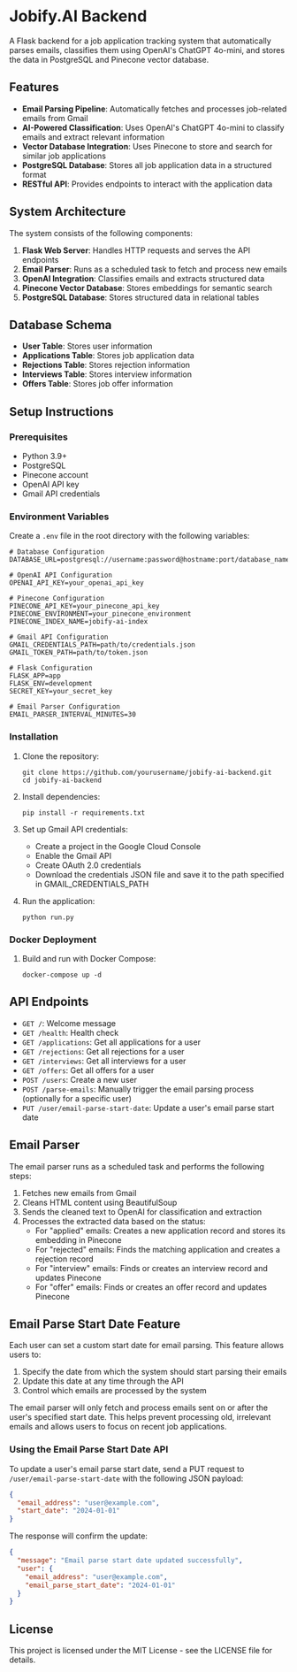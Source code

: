 # Jobify.AI Backend

A Flask backend for a job application tracking system that automatically parses emails, classifies them using OpenAI's ChatGPT 4o-mini, and stores the data in PostgreSQL and Pinecone vector database.

## Features

- **Email Parsing Pipeline**: Automatically fetches and processes job-related emails from Gmail
- **AI-Powered Classification**: Uses OpenAI's ChatGPT 4o-mini to classify emails and extract relevant information
- **Vector Database Integration**: Uses Pinecone to store and search for similar job applications
- **PostgreSQL Database**: Stores all job application data in a structured format
- **RESTful API**: Provides endpoints to interact with the application data

## System Architecture

The system consists of the following components:

1. **Flask Web Server**: Handles HTTP requests and serves the API endpoints
2. **Email Parser**: Runs as a scheduled task to fetch and process new emails
3. **OpenAI Integration**: Classifies emails and extracts structured data
4. **Pinecone Vector Database**: Stores embeddings for semantic search
5. **PostgreSQL Database**: Stores structured data in relational tables

## Database Schema

- **User Table**: Stores user information
- **Applications Table**: Stores job application data
- **Rejections Table**: Stores rejection information
- **Interviews Table**: Stores interview information
- **Offers Table**: Stores job offer information

## Setup Instructions

### Prerequisites

- Python 3.9+
- PostgreSQL
- Pinecone account
- OpenAI API key
- Gmail API credentials

### Environment Variables

Create a `.env` file in the root directory with the following variables:

```
# Database Configuration
DATABASE_URL=postgresql://username:password@hostname:port/database_name

# OpenAI API Configuration
OPENAI_API_KEY=your_openai_api_key

# Pinecone Configuration
PINECONE_API_KEY=your_pinecone_api_key
PINECONE_ENVIRONMENT=your_pinecone_environment
PINECONE_INDEX_NAME=jobify-ai-index

# Gmail API Configuration
GMAIL_CREDENTIALS_PATH=path/to/credentials.json
GMAIL_TOKEN_PATH=path/to/token.json

# Flask Configuration
FLASK_APP=app
FLASK_ENV=development
SECRET_KEY=your_secret_key

# Email Parser Configuration
EMAIL_PARSER_INTERVAL_MINUTES=30
```

### Installation

1. Clone the repository:
   ```
   git clone https://github.com/yourusername/jobify-ai-backend.git
   cd jobify-ai-backend
   ```

2. Install dependencies:
   ```
   pip install -r requirements.txt
   ```

3. Set up Gmail API credentials:
   - Create a project in the Google Cloud Console
   - Enable the Gmail API
   - Create OAuth 2.0 credentials
   - Download the credentials JSON file and save it to the path specified in GMAIL_CREDENTIALS_PATH

4. Run the application:
   ```
   python run.py
   ```

### Docker Deployment

1. Build and run with Docker Compose:
   ```
   docker-compose up -d
   ```

## API Endpoints

- `GET /`: Welcome message
- `GET /health`: Health check
- `GET /applications`: Get all applications for a user
- `GET /rejections`: Get all rejections for a user
- `GET /interviews`: Get all interviews for a user
- `GET /offers`: Get all offers for a user
- `POST /users`: Create a new user
- `POST /parse-emails`: Manually trigger the email parsing process (optionally for a specific user)
- `PUT /user/email-parse-start-date`: Update a user's email parse start date

## Email Parser

The email parser runs as a scheduled task and performs the following steps:

1. Fetches new emails from Gmail
2. Cleans HTML content using BeautifulSoup
3. Sends the cleaned text to OpenAI for classification and extraction
4. Processes the extracted data based on the status:
   - For "applied" emails: Creates a new application record and stores its embedding in Pinecone
   - For "rejected" emails: Finds the matching application and creates a rejection record
   - For "interview" emails: Finds or creates an interview record and updates Pinecone
   - For "offer" emails: Finds or creates an offer record and updates Pinecone

## Email Parse Start Date Feature

Each user can set a custom start date for email parsing. This feature allows users to:

1. Specify the date from which the system should start parsing their emails
2. Update this date at any time through the API
3. Control which emails are processed by the system

The email parser will only fetch and process emails sent on or after the user's specified start date. This helps prevent processing old, irrelevant emails and allows users to focus on recent job applications.

### Using the Email Parse Start Date API

To update a user's email parse start date, send a PUT request to `/user/email-parse-start-date` with the following JSON payload:

```json
{
  "email_address": "user@example.com",
  "start_date": "2024-01-01"
}
```

The response will confirm the update:

```json
{
  "message": "Email parse start date updated successfully",
  "user": {
    "email_address": "user@example.com",
    "email_parse_start_date": "2024-01-01"
  }
}
```

## License

This project is licensed under the MIT License - see the LICENSE file for details.
